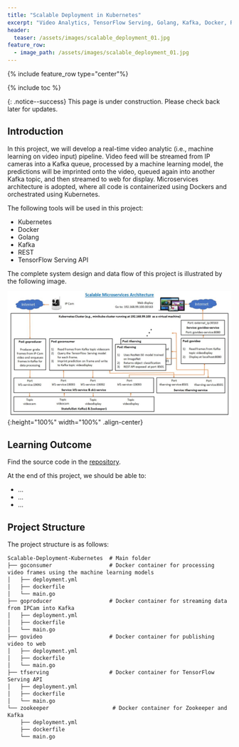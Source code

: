 ```yaml
---
title: "Scalable Deployment in Kubernetes"
excerpt: "Video Analytics, TensorFlow Serving, Golang, Kafka, Docker, REST"
header:
  teaser: /assets/images/scalable_deployment_01.jpg
feature_row:
  - image_path: /assets/images/scalable_deployment_01.jpg
---
```


{% include feature_row type="center"%}

{% include toc %}

{: .notice--success}
This page is under construction. Please check back later for updates.

## Introduction

In this project, we will develop a real-time video analytic (i.e., machine learning on video input) pipeline. Video feed will be streamed from IP cameras into a Kafka queue, processed by a machine learning model, the predictions will be imprinted onto the video, queued again into another Kafka topic, and then streamed to web for display. Microservices architecture is adopted, where all code is containerized using Dockers and orchestrated using Kubernetes.

The following tools will be used in this project:
+ Kubernetes
+ Docker
+ Golang
+ Kafka
+ REST
+ TensorFlow Serving API

The complete system design and data flow of this project is illustrated by the following image.

![pipeline](/assets/images/scalable_deployment_02.jpg){:height="100%" width="100%" .align-center}

## Learning Outcome

Find the source code in the [repository](https://github.com/Adaickalavan/Scalable-Deployment-Kubernetes).

At the end of this project, we should be able to:
+ ...
+ ...
+ ...

## Project Structure

The project structure is as follows:

```text
Scalable-Deployment-Kubernetes  # Main folder
├── goconsumer                  # Docker container for processing video frames using the machine learning models
│   ├── deployment.yml  
│   ├── dockerfile
│   └── main.go
├── goproducer                  # Docker container for streaming data from IPCam into Kafka
│   ├── deployment.yml  
│   ├── dockerfile
│   └── main.go
├── govideo                     # Docker container for publishing video to web
│   ├── deployment.yml  
│   ├── dockerfile
│   └── main.go
├── tfserving                   # Docker container for TensorFlow Serving API
│   ├── deployment.yml  
│   ├── dockerfile
│   └── main.go
└── zookeeper                    # Docker container for Zookeeper and Kafka
    ├── deployment.yml  
    ├── dockerfile
    └── main.go
```